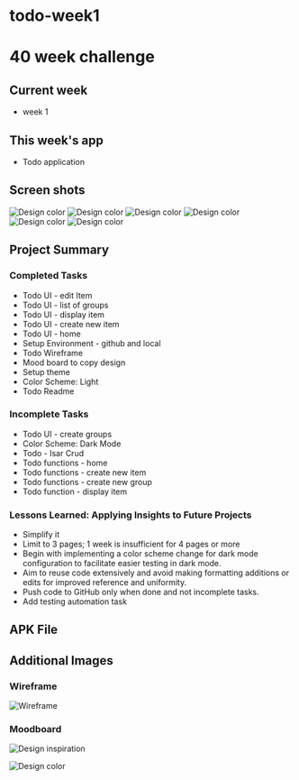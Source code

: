 # todo-week1


# 40 week challenge


## Current week
- week 1

## This week's app
- Todo application

## Screen shots

![Design color](lib/assets/screenshots/add%20group.png)
![Design color](lib/assets/screenshots/create-new.png)
![Design color](lib/assets/screenshots/display%20details.png)
![Design color](lib/assets/screenshots/edit.png)
![Design color](lib/assets/screenshots/group-list.png)
![Design color](lib/assets/screenshots/home.png)


## Project Summary

### Completed Tasks

- Todo UI - edit Item
- Todo UI - list of groups
- Todo UI - display item
- Todo UI - create new item
- Todo UI - home
- Setup Environment - github and local
- Todo Wireframe
- Mood board to copy design
- Setup theme
- Color Scheme: Light
- Todo Readme

### Incomplete Tasks

- Todo UI - create groups
- Color Scheme: Dark Mode
- Todo - Isar Crud
- Todo functions - home
- Todo functions - create new item
- Todo functions - create new group
- Todo function - display item

### Lessons Learned: Applying Insights to Future Projects

- Simplify it
- Limit to 3 pages; 1 week is insufficient for 4 pages or more
- Begin with implementing a color scheme change for dark mode configuration to facilitate easier testing in dark mode.
- Aim to reuse code extensively and avoid making formatting additions or edits for improved reference and uniformity.
- Push code to GitHub only when done and not incomplete tasks.
- Add testing automation task

## APK File

## Additional Images

### Wireframe
![Wireframe](lib/assets/Todo%20app%20wireframe%20final.png)

### Moodboard

![Design inspiration](lib/assets/todo%20app.png)

![Design color](lib/assets/with-identification.png)